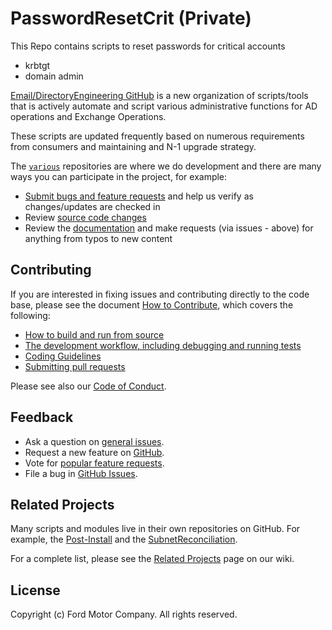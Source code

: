 # PasswordResetCrit (Private)

This Repo contains scripts to reset passwords for critical accounts

- krbtgt
- domain admin

[Email/DirectoryEngineering GitHub](https://github.ford.com/Directory-Services-Team) is a new organization of scripts/tools that is actively automate
and script various administrative functions for AD operations and Exchange Operations.

These scripts are updated frequently based on numerous requirements from consumers and maintaining and N-1 upgrade strategy.

The [`various`](https://github.ford.com/Directory-Services-Team) repositories are where we do development and there are many ways you can participate in the project, for example:

- [Submit bugs and feature requests](https://github.ford.com/Directory-Services-Team/templates/issues) and help us verify as changes/updates are checked in
- Review [source code changes](https://github.ford.com/Directory-Services-Team/templates/pulls)
- Review the [documentation](https://github.ford.com/Directory-Services-Team/docs) and make requests (via issues - above) for anything from typos to new content

## Contributing

If you are interested in fixing issues and contributing directly to the code base,
please see the document [How to Contribute](https://github.ford.com/Directory-Services-Team/wiki/How-to-Contribute), which covers the following:

- [How to build and run from source](https://github.ford.com/Directory-Services-Team/General/wiki/How-to-Contribute#build-and-run-from-source)
- [The development workflow, including debugging and running tests](https://github.ford.com/Directory-Services-Team/General/wiki/How-to-Contribute#development-workflow)
- [Coding Guidelines](https://github.ford.com/Directory-Services-Team/General/wiki/Coding-Guidelines)
- [Submitting pull requests](https://github.ford.com/Directory-Services-Team/General/wiki/How-to-Contribute#pull-requests)

Please see also our [Code of Conduct](CODE_OF_CONDUCT.md).

## Feedback

- Ask a question on [general issues](https://github.ford.com/Directory-Services-Team/General/issues).
- Request a new feature on [GitHub](https://github.ford.com/Directory-Services-Team/General/wiki/CONTRIBUTING.md).
- Vote for [popular feature requests](https://github.ford.com/Directory-Services-Team/General/wiki/issues?q=is%3Aopen+is%3Aissue+label%3Afeature-request+sort%3Areactions-%2B1-desc).
- File a bug in [GitHub Issues](https://github.ford.com/Directory-Services-Team/General/issues).

## Related Projects

Many scripts and modules live in their own repositories on GitHub. For example, the [Post-Install](https://github.ford.com/Directory-Services-Team/PostInstall) and the [SubnetReconciliation](https://https://github.ford.com/Directory-Services-Team/SubnetReconciliation).

For a complete list, please see the [Related Projects](https://github.ford.com/Directory-Services-Team/General/wiki/Related-Projects) page on our wiki.

## License

Copyright (c) Ford Motor Company. All rights reserved.
